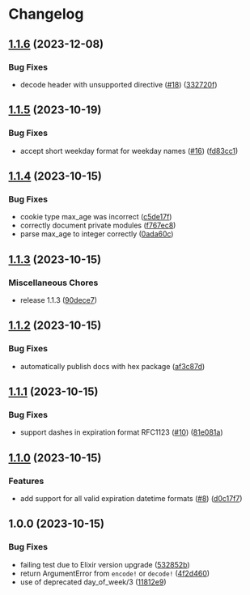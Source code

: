 # Changelog

## [1.1.6](https://github.com/dkarter/cookie_monster/compare/v1.1.5...v1.1.6) (2023-12-08)


### Bug Fixes

* decode header with unsupported directive ([#18](https://github.com/dkarter/cookie_monster/issues/18)) ([332720f](https://github.com/dkarter/cookie_monster/commit/332720f261aa554fe30ddf380071231c74ef9149))

## [1.1.5](https://github.com/dkarter/cookie_monster/compare/v1.1.4...v1.1.5) (2023-10-19)


### Bug Fixes

* accept short weekday format for weekday names ([#16](https://github.com/dkarter/cookie_monster/issues/16)) ([fd83cc1](https://github.com/dkarter/cookie_monster/commit/fd83cc1b0a9b371d8beb47af54ba72996e4d35f7))

## [1.1.4](https://github.com/dkarter/cookie_monster/compare/v1.1.3...v1.1.4) (2023-10-15)


### Bug Fixes

* cookie type max_age was incorrect ([c5de17f](https://github.com/dkarter/cookie_monster/commit/c5de17f2f787fffb9507a3b96f374c661b9f1c0a))
* correctly document private modules ([f767ec8](https://github.com/dkarter/cookie_monster/commit/f767ec837eec23a062998aca56e1572188fd5959))
* parse max_age to integer correctly ([0ada60c](https://github.com/dkarter/cookie_monster/commit/0ada60cc33c810d1427a87210d7ab003b30faa4e))

## [1.1.3](https://github.com/dkarter/cookie_monster/compare/v1.1.2...v1.1.3) (2023-10-15)


### Miscellaneous Chores

* release 1.1.3 ([90dece7](https://github.com/dkarter/cookie_monster/commit/90dece7d71bf009e81425c2d53e29110b5bc9b69))

## [1.1.2](https://github.com/dkarter/cookie_monster/compare/v1.1.1...v1.1.2) (2023-10-15)


### Bug Fixes

* automatically publish docs with hex package ([af3c87d](https://github.com/dkarter/cookie_monster/commit/af3c87ddf943eb2efbc31eb7dba1bece1479cc4b))

## [1.1.1](https://github.com/dkarter/cookie_monster/compare/v1.1.0...v1.1.1) (2023-10-15)


### Bug Fixes

* support dashes in expiration format RFC1123 ([#10](https://github.com/dkarter/cookie_monster/issues/10)) ([81e081a](https://github.com/dkarter/cookie_monster/commit/81e081ab5b45a7da866b02436e90aea11668c83b))

## [1.1.0](https://github.com/dkarter/cookie_monster/compare/v1.0.0...v1.1.0) (2023-10-15)


### Features

* add support for all valid expiration datetime formats ([#8](https://github.com/dkarter/cookie_monster/issues/8)) ([d0c17f7](https://github.com/dkarter/cookie_monster/commit/d0c17f7cbf6fd92caf234f9807be0e81dd39ee4a))

## 1.0.0 (2023-10-15)


### Bug Fixes

* failing test due to Elixir version upgrade ([532852b](https://github.com/dkarter/cookie_monster/commit/532852b3cd65b5687f8efe5fa9a1d4114a1a4999))
* return ArgumentError from `encode!` or `decode!` ([4f2d460](https://github.com/dkarter/cookie_monster/commit/4f2d46010544adf069aa0ee7904de14284dad3cd))
* use of deprecated day_of_week/3 ([11812e9](https://github.com/dkarter/cookie_monster/commit/11812e9e8b8a3ed92b4ce6dc8f13bba7cf4f2d84))
